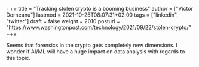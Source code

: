 +++
title = "Tracking stolen crypto is a booming business"
author = ["Victor Dorneanu"]
lastmod = 2021-10-25T08:07:31+02:00
tags = ["linkedin", "twitter"]
draft = false
weight = 2010
posturl = "https://www.washingtonpost.com/technology/2021/09/22/stolen-crypto/"
+++

Seems that forensics in the crypto gets completely new dimensions. I wonder if AI/ML will have a huge impact on data analysis with regards to this topic.
